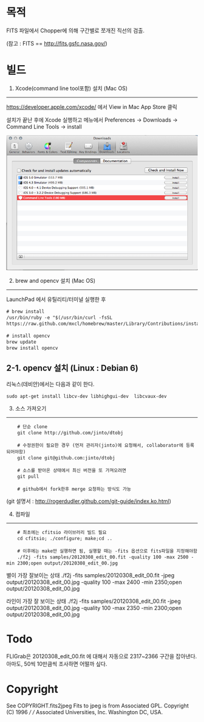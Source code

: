 
목적
====
FITS 파일에서 Chopper에 의해 구간별로 쪼개진 직선의 검출. 


(참고 : FITS == http://fits.gsfc.nasa.gov/)

빌드
=====
1. Xcode(command line tool포함) 설치 (Mac OS)
-------

https://developer.apple.com/xcode/ 에서 View in Mac App Store 클릭

설치가 끝난 후에 Xcode 실행하고 메뉴에서 Preferences -> Downloads -> Command Line Tools -> install

![스크린샷](https://github.com/jinto/dtobj/raw/master/xcode_commandline.png)


2. brew and opencv 설치 (Mac OS)
----------

LaunchPad 에서 유틸리티/터미널 실행한 후 
		
	# brew install
	/usr/bin/ruby -e "$(/usr/bin/curl -fsSL https://raw.github.com/mxcl/homebrew/master/Library/Contributions/install_homebrew.rb)"
		
	# install opencv
	brew update
	brew install opencv


2-1. opencv 설치 (Linux : Debian 6)
-----

리눅스(데비안)에서는 다음과 같이 한다.

	sudo apt-get install libcv-dev libhighgui-dev  libcvaux-dev

3. 소스	가져오기
-----

		# 단순 clone
		git clone http://github.com/jinto/dtobj

		# 수정권한이 필요한 경우 (먼저 관리자(jinto)에 요청해서, collaborator에 등록되어야함)
		git clone git@github.com:jinto/dtobj

		# 소스를 받아온 상태에서 최신 버전을 또 가져오려면
		git pull

		# github에서 fork한후 merge 요청하는 방식도 가능

(git 설명서 : http://rogerdudler.github.com/git-guide/index.ko.html)



4. 컴파일
----

		# 최초에는 cfitsio 라이브러리 빌드 필요
		cd cfitsio; ./configure; make;cd ..
		
		# 이후에는 make만 실행하면 됨, 실행할 때는 -fits 옵션으로 fits파일을 지정해야함
		./f2j -fits samples/20120308_edit_00.fit -quality 100 -max 2500 -min 2300;open output/20120308_edit_00.jpg 

별이 가장 잘보이는 상태
		./f2j -fits samples/20120308_edit_00.fit -jpeg output/20120308_edit_00.jpg -quality 100 -max 2400 -min 2350;open output/20120308_edit_00.jpg 

라인이 가장 잘 보이는 상태
		./f2j -fits samples/20120308_edit_00.fit -jpeg output/20120308_edit_00.jpg -quality 100 -max 2350 -min 2300;open output/20120308_edit_00.jpg 


Todo
====
    
FLIGrab은 20120308_edit_00.fit 에 대해서 자동으로 2317~2366 구간을 잡아낸다.
아마도, 50씩 10만큼씩 조사하면 어떨까 싶다.


Copyright
=========
See COPYRIGHT.fits2jpeg Fits to jpeg is from Associated 
GPL.
Copyright (C) 1996                                                   */
/*  Associated Universities, Inc. Washington DC, USA.  
